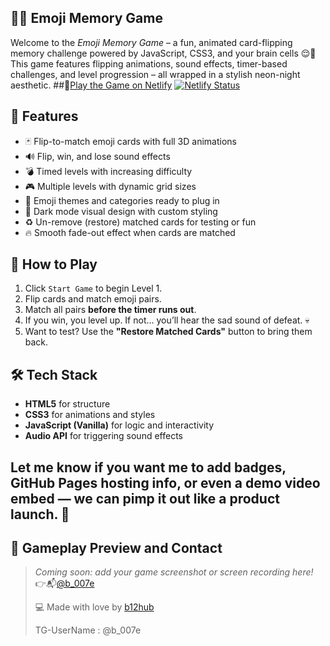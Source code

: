 ## 🧠✨ Emoji Memory Game

Welcome to the *Emoji Memory Game* – a fun, animated card-flipping memory challenge powered by JavaScript, CSS3, and your brain cells 😌🧠  
This game features flipping animations, sound effects, timer-based challenges, and level progression – all wrapped in a stylish neon-night aesthetic.
##🚀[Play the Game on Netlify](https://leafy-lamington-ae8fe9.netlify.app/)
[![Netlify Status](https://api.netlify.com/api/v1/badges/a4107639-a94a-49de-8f1a-747459a5fd4e/deploy-status)](https://app.netlify.com/sites/leafy-lamington-ae8fe9/deploys)



## 🌟 Features

- 🃏 Flip-to-match emoji cards with full 3D animations
- 🔊 Flip, win, and lose sound effects
- 💣 Timed levels with increasing difficulty
- 🎮 Multiple levels with dynamic grid sizes
- 🌈 Emoji themes and categories ready to plug in
- 🌙 Dark mode visual design with custom styling
- ♻️ Un-remove (restore) matched cards for testing or fun
- 🔥 Smooth fade-out effect when cards are matched



## 🚀 How to Play

1. Click `Start Game` to begin Level 1.
2. Flip cards and match emoji pairs.
3. Match all pairs **before the timer runs out**.
4. If you win, you level up. If not... you’ll hear the sad sound of defeat. 💀
5. Want to test? Use the **"Restore Matched Cards"** button to bring them back.

## 🛠️ Tech Stack

- **HTML5** for structure
- **CSS3** for animations and styles
- **JavaScript (Vanilla)** for logic and interactivity
- **Audio API** for triggering sound effects


## Let me know if you want me to add badges, GitHub Pages hosting info, or even a demo video embed — we can pimp it out like a product launch. 💅
## 📸 Gameplay Preview and Contact

> *Coming soon: add your game screenshot or screen recording here!*
> 👉📬[@b_007e](https://t.me/@b_007e)
> 
> 💻 Made with love by [b12hub](https://github.com/b12hub)
> 
> TG-UserName : @b_007e







